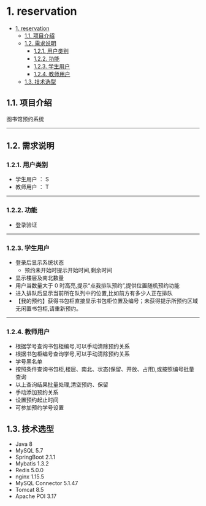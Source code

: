 
# 1. reservation

<!-- TOC -->

- [1. reservation](#1-reservation)
  - [1.1. 项目介绍](#11-项目介绍)
  - [1.2. 需求说明](#12-需求说明)
    - [1.2.1. 用户类别](#121-用户类别)
    - [1.2.2. 功能](#122-功能)
    - [1.2.3. 学生用户](#123-学生用户)
    - [1.2.4. 教师用户](#124-教师用户)
  - [1.3. 技术选型](#13-技术选型)

<!-- /TOC -->

## 1.1. 项目介绍

图书馆预约系统

---

## 1.2. 需求说明

### 1.2.1. 用户类别

- 学生用户 ： S
- 教师用户 ： T

---

### 1.2.2. 功能

- 登录验证

---

### 1.2.3. 学生用户

- 登录后显示系统状态
  - 预约未开始时提示开始时间,剩余时间
- 显示楼层及南北数量
- 用户当数量大于 0 时高亮,提示“点我排队预约”,提供位置随机预约功能
- 进入排队后显示当前所在队列中的位置,比如前方有多少人正在排队
- 【我的预约】获得书包柜直接显示书包柜位置及编号；未获得提示所预约区域无闲置书包柜,请重新预约。

---

### 1.2.4. 教师用户

- 根据学号查询书包柜编号,可以手动清除预约关系
- 根据书包柜编号查询学号,可以手动清除预约关系
- 学号黑名单
- 按照条件查询书包柜,楼层、南北、状态(保留、开放、占用),或按照编号批量查询
- 以上查询结果批量处理,清空预约、保留
- 手动添加预约关系
- 设置预约起止时间
- 可参加预约学号设置

## 1.3. 技术选型

- Java 8
- MySQL 5.7
- SpringBoot 2.1.1
- Mybatis 1.3.2
- Redis 5.0.0
- nginx 1.15.5
- MySQL Connector 5.1.47
- Tomcat 8.5
- Apache POI 3.17